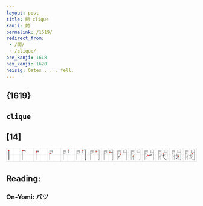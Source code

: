 ```yaml
---
layout: post
title: 閥 clique
kanji: 閥
permalink: /1619/
redirect_from:
 - /閥/
 - /clique/
pre_kanji: 1618
nex_kanji: 1620
heisig: Gates . . . fell.
---
```


## {1619}

## `clique`

## [14]

<div class="stroke"><img src="../images/E996A5.png" /></div>

## Reading:

### On-Yomi: バツ
